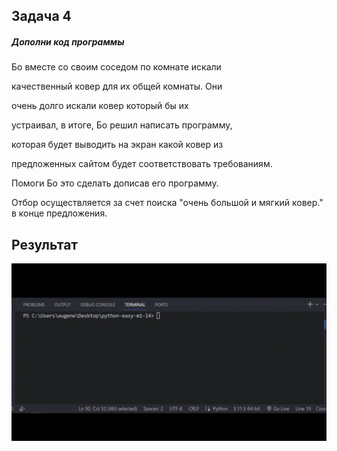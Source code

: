 ## Задача 4

##### Дополни код программы

Бо вместе со своим соседом по комнате искали

качественный ковер для их общей комнаты. Они

очень долго искали ковер который бы их

устраивал, в итоге, Бо решил написать программу,

которая будет выводить на экран какой ковер из

предложенных сайтом будет соответствовать требованиям.

Помоги Бо это сделать дописав его программу.

Отбор осуществляется за счет поиска "очень большой и мягкий ковер." в конце предложения.


## Результат

![1697798373066](image/task/1697798373066.png)
